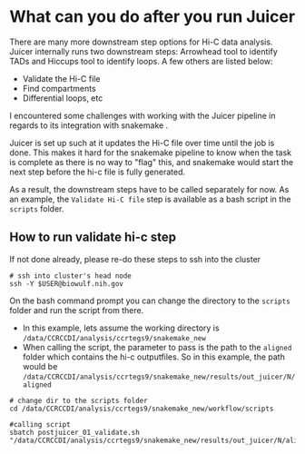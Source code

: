 # What can you do after you run Juicer

There are many more downstream step options for Hi-C data analysis. Juicer internally runs two downstream steps: Arrowhead tool to identify TADs and Hiccups tool to identify loops. A few others are listed below:

* Validate the Hi-C file
* Find compartments 
* Differential loops, etc

I encountered some challenges with working with the Juicer pipeline in regards to its integration with snakemake . 

Juicer is set up such at it updates the Hi-C file over time until the job is done. This makes it hard for the snakemake pipeline to know when the task is complete as there is no way to "flag" this, and snakemake would start the next step before the hi-c file is fully generated.

As a result, the downstream steps have to be called separately for now. As an example, the `Validate Hi-C file` step is available as a bash script in the `scripts` folder.

## How to run validate hi-c step

If not done already, please re-do these steps to ssh into the cluster
```
# ssh into cluster's head node
ssh -Y $USER@biowulf.nih.gov
```

On the bash command prompt you can change the directory to the `scripts` folder and run the script from there. 
* In this example, lets assume the working directory is `/data/CCRCCDI/analysis/ccrtegs9/snakemake_new`
* When calling the script, the parameter to pass is the path to the `aligned` folder which contains the hi-c outputfiles. So in this example, the path would be `/data/CCRCCDI/analysis/ccrtegs9/snakemake_new/results/out_juicer/N/aligned`

```
# change dir to the scripts folder
cd /data/CCRCCDI/analysis/ccrtegs9/snakemake_new/workflow/scripts

#calling script
sbatch postjuicer_01_validate.sh "/data/CCRCCDI/analysis/ccrtegs9/snakemake_new/results/out_juicer/N/aligned"
```
